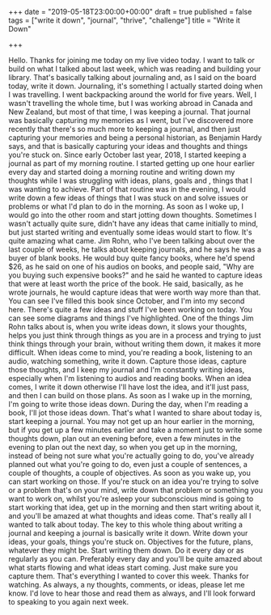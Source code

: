 +++
date = "2019-05-18T23:00:00+00:00"
draft = true
published = false
tags = ["write it down", "journal", "thrive", "challenge"]
title = "Write it Down"

+++



Hello. Thanks for joining me today on my live video today. I want to talk or build on what I talked about last week, which was reading and building your library. That's basically talking about journaling and, as I said on the board today, write it down. Journaling, it's something I actually started doing when I was travelling. I went backpacking around the world for five years. Well, I wasn't travelling the whole time, but I was working abroad in Canada and New Zealand, but most of that time, I was keeping a journal.
That journal was basically capturing my memories as I went, but I've discovered more recently that there's so much more to keeping a journal, and then just capturing your memories and being a personal historian, as Benjamin Hardy says, and that is basically capturing your ideas and thoughts and things you're stuck on. Since early October last year, 2018, I started keeping a journal as part of my morning routine. I started getting up one hour earlier every day and started doing a morning routine and writing down my thoughts while I was struggling with ideas, plans, goals and , things that I was wanting to achieve.
Part of that routine was in the evening, I would write down a few ideas of things that I was stuck on and solve issues or problems or what I'd plan to do in the morning. As soon as I woke up, I would go into the other room and start jotting down thoughts. Sometimes I wasn't actually quite sure, didn't have any ideas that came initially to mind, but just started writing and eventually some ideas would start to flow. It's quite amazing what came.
Jim Rohn, who I've been talking about over the last couple of weeks, he talks about keeping journals, and he says he was a buyer of blank books. He would buy quite fancy books, where he'd spend $26, as he said on one of his audios on books, and people said, "Why are you buying such expensive books?" and he said he wanted to capture ideas that were at least worth the price of the book. He said, basically, as he wrote journals, he would capture ideas that were worth way more than that. You can see I've filled this book since October, and I'm into my second here. There's quite a few ideas and stuff I've been working on today. You can see some diagrams and things I've highlighted.
One of the things Jim Rohn talks about is, when you write ideas down, it slows your thoughts, helps you just think through things as you are in a process and trying to just think things through your brain, without writing them down, it makes it more difficult. When ideas come to mind, you're reading a book, listening to an audio, watching something, write it down. Capture those ideas, capture those thoughts, and I keep my journal and I'm constantly writing ideas, especially when I'm listening to audios and reading books. When an idea comes, I write it down otherwise I'll have lost the idea, and it'll just pass, and then I can build on those plans. As soon as I wake up in the morning, I'm going to write those ideas down. During the day, when I'm reading a book, I'll jot those ideas down.
That's what I wanted to share about today is, start keeping a journal. You may not get up an hour earlier in the morning, but if you get up a few minutes earlier and take a moment just to write some thoughts down, plan out an evening before, even a few minutes in the evening to plan out the next day, so when you get up in the morning, instead of being not sure what you're actually going to do, you've already planned out what you're going to do, even just a couple of sentences, a couple of thoughts, a couple of objectives.
As soon as you wake up, you can start working on those. If you're stuck on an idea you're trying to solve or a problem that's on your mind, write down that problem or something you want to work on, whilst you're asleep your subconscious mind is going to start working that idea, get up in the morning and then start writing about it, and you'll be amazed at what thoughts and ideas come. That's really all I wanted to talk about today.
The key to this whole thing about writing a journal and keeping a journal is basically write it down. Write down your ideas, your goals, things you're stuck on. Objectives for the future, plans, whatever they might be. Start writing them down. Do it every day or as regularly as you can. Preferably every day and you'll be quite amazed about what starts flowing and what ideas start coming. Just make sure you capture them.
That's everything I wanted to cover this week. Thanks for watching. As always, a ny thoughts, comments, or ideas, please let me know. I'd love to hear those and read them as always, and I'll look forward to speaking to you again next week.